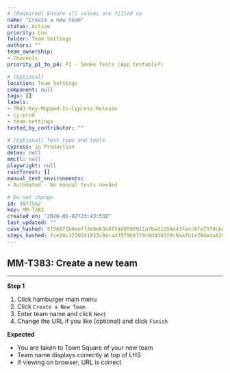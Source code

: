 ```yaml
---
# (Required) Ensure all values are filled up
name: "Create a new team"
status: Active
priority: Low
folder: Team Settings
authors: ""
team_ownership:
- Channels
priority_p1_to_p4: P1 - Smoke Tests (App testable?)

# (Optional)
location: Team Settings
component: null
tags: []
labels:
- TM4J-Key-Mapped-In-Cypress-Release
- cy-prod
- team-settings
tested_by_contributor: ""

# (Optional) Test type and tools
cypress: in Production
detox: null
mmctl: null
playwright: null
rainforest: []
manual_test_environments:
- Automated - No manual tests needed

# Do not change
id: 3877562
key: MM-T383
created_on: "2020-01-02T23:43:53Z"
last_updated: ""
case_hashed: 5f56872b6eeff3e9e63e0f54d8596911a7be31259d43fecc6fa73f0cbef27485cdff85c0c3d551d4dc31bdb6ef9d9e11
steps_hashed: fce29c1230341033c94cad35f9b87f9c8dddb3f0c9aafb1e394eda8296d70d5a4fe9362cc72fd618973836ea6c540079
---
```


<!-- (Auto-generated) Based on frontmatter's "key" and "name" -->

## MM-T383: Create a new team

---

**Step 1**

1. Click hamburger main menu
2. Click `Create a New Team`
3. Enter team name and click `Next`
4. Change the URL if you like (optional) and click `Finish`

**Expected**

- You are taken to Town Square of your new team
- Team name displays correctly at top of LHS
- If viewing on browser, URL is correct
